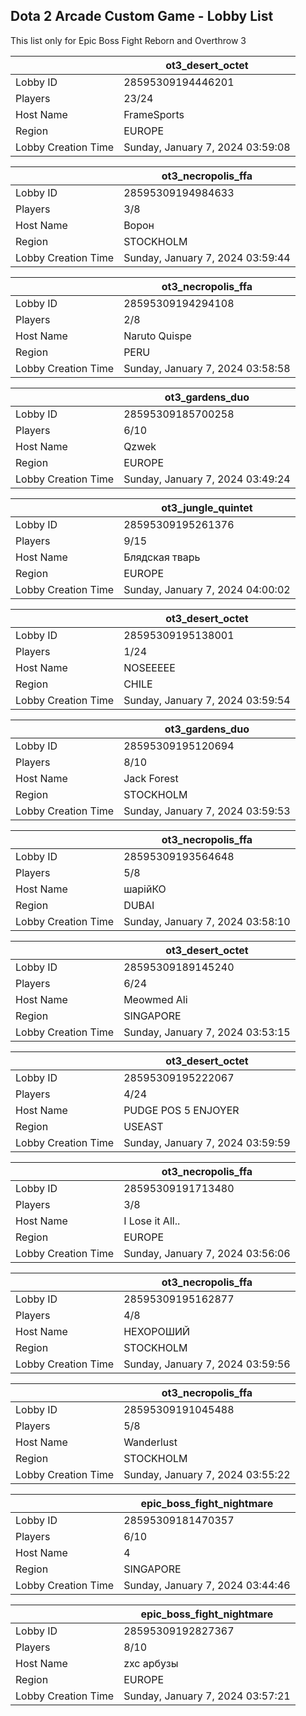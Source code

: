 ## Dota 2 Arcade Custom Game - Lobby List

This list only for Epic Boss Fight Reborn and Overthrow 3

|  | ot3_desert_octet |
| ------ | ------ |
| Lobby ID | 28595309194446201 |
| Players | 23/24 |
| Host Name | FrameSports |
| Region | EUROPE |
| Lobby Creation Time | Sunday, January 7, 2024 03:59:08 |


|  | ot3_necropolis_ffa |
| ------ | ------ |
| Lobby ID | 28595309194984633 |
| Players | 3/8 |
| Host Name | Ворон |
| Region | STOCKHOLM |
| Lobby Creation Time | Sunday, January 7, 2024 03:59:44 |


|  | ot3_necropolis_ffa |
| ------ | ------ |
| Lobby ID | 28595309194294108 |
| Players | 2/8 |
| Host Name | Naruto Quispe |
| Region | PERU |
| Lobby Creation Time | Sunday, January 7, 2024 03:58:58 |


|  | ot3_gardens_duo |
| ------ | ------ |
| Lobby ID | 28595309185700258 |
| Players | 6/10 |
| Host Name | Qzwek |
| Region | EUROPE |
| Lobby Creation Time | Sunday, January 7, 2024 03:49:24 |


|  | ot3_jungle_quintet |
| ------ | ------ |
| Lobby ID | 28595309195261376 |
| Players | 9/15 |
| Host Name | Блядская тварь |
| Region | EUROPE |
| Lobby Creation Time | Sunday, January 7, 2024 04:00:02 |


|  | ot3_desert_octet |
| ------ | ------ |
| Lobby ID | 28595309195138001 |
| Players | 1/24 |
| Host Name | NOSEEEEE |
| Region | CHILE |
| Lobby Creation Time | Sunday, January 7, 2024 03:59:54 |


|  | ot3_gardens_duo |
| ------ | ------ |
| Lobby ID | 28595309195120694 |
| Players | 8/10 |
| Host Name | Jack Forest |
| Region | STOCKHOLM |
| Lobby Creation Time | Sunday, January 7, 2024 03:59:53 |


|  | ot3_necropolis_ffa |
| ------ | ------ |
| Lobby ID | 28595309193564648 |
| Players | 5/8 |
| Host Name | шарійКО |
| Region | DUBAI |
| Lobby Creation Time | Sunday, January 7, 2024 03:58:10 |


|  | ot3_desert_octet |
| ------ | ------ |
| Lobby ID | 28595309189145240 |
| Players | 6/24 |
| Host Name | Meowmed Ali |
| Region | SINGAPORE |
| Lobby Creation Time | Sunday, January 7, 2024 03:53:15 |


|  | ot3_desert_octet |
| ------ | ------ |
| Lobby ID | 28595309195222067 |
| Players | 4/24 |
| Host Name | PUDGE POS 5 ENJOYER |
| Region | USEAST |
| Lobby Creation Time | Sunday, January 7, 2024 03:59:59 |


|  | ot3_necropolis_ffa |
| ------ | ------ |
| Lobby ID | 28595309191713480 |
| Players | 3/8 |
| Host Name | I Lose it All.. |
| Region | EUROPE |
| Lobby Creation Time | Sunday, January 7, 2024 03:56:06 |


|  | ot3_necropolis_ffa |
| ------ | ------ |
| Lobby ID | 28595309195162877 |
| Players | 4/8 |
| Host Name | НЕХОРОШИЙ |
| Region | STOCKHOLM |
| Lobby Creation Time | Sunday, January 7, 2024 03:59:56 |


|  | ot3_necropolis_ffa |
| ------ | ------ |
| Lobby ID | 28595309191045488 |
| Players | 5/8 |
| Host Name | Wanderlust |
| Region | STOCKHOLM |
| Lobby Creation Time | Sunday, January 7, 2024 03:55:22 |


|  | epic_boss_fight_nightmare |
| ------ | ------ |
| Lobby ID | 28595309181470357 |
| Players | 6/10 |
| Host Name | 4 |
| Region | SINGAPORE |
| Lobby Creation Time | Sunday, January 7, 2024 03:44:46 |


|  | epic_boss_fight_nightmare |
| ------ | ------ |
| Lobby ID | 28595309192827367 |
| Players | 8/10 |
| Host Name | zxc арбузы |
| Region | EUROPE |
| Lobby Creation Time | Sunday, January 7, 2024 03:57:21 |


